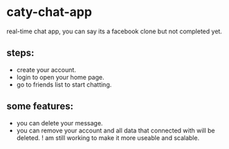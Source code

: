 # caty-chat-app
real-time chat app, you can say its a facebook clone but not completed yet.

## steps:
- create your account.
- login to open your home page.
- go to friends list to start chatting.

## some features:
- you can delete your message.
- you can remove your account and all data that connected with will be deleted.
! am still working to make it more useable and scalable.

